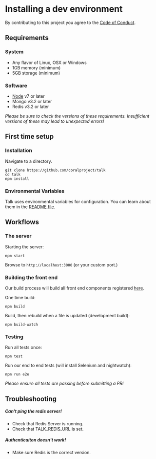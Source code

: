 # Installing a dev environment

By contributing to this project you agree to the [Code of Conduct](https://coralproject.net/code-of-conduct.html).

## Requirements

### System

- Any flavor of Linux, OSX or Windows
- 1GB memory (minimum)
- 5GB storage (minimum)

### Software

* [Node](https://nodejs.org/es/download/package-manager) v7 or later
* Mongo v3.2 or later
* Redis v3.2 or later 

_Please be sure to check the versions of these requirements. Insufficient versions of these may lead to unexpected errors!_

## First time setup

### Installation

Navigate to a directory.

```
git clone https://github.com/coralproject/talk
cd talk
npm install
```

### Environmental Variables

Talk uses environmental variables for configuration. You can learn about them in the [README file](README.md).


## Workflows

### The server

Starting the server:

```
npm start
```

Browse to `http://localhost:3000` (or your custom port.)

### Building the front end

Our build process will build all front end components registered [here](https://github.com/coralproject/talk/blob/6052cac1d3494f8060325a88bb2ce03c88c2f94c/webpack.config.dev.js#L9-L15).

One time build:

```
npm build
```

Build, then rebuild when a file is updated (development build):

```
npm build-watch
```


### Testing

Run all tests once:

`
npm test
`

Run our end to end tests (will install Selenium and nightwatch):

`
npm run e2e
`

_Please ensure all tests are passing before submitting a PR!_

## Troubleshooting


##### Can't ping the redis server!

- Check that Redis Server is running.
- Check that TALK_REDIS_URL is set.

##### Authenticaiton doesn't work!

- Make sure Redis is the correct version. 


